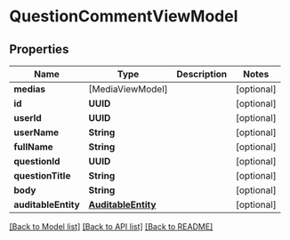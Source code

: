 # QuestionCommentViewModel

## Properties
Name | Type | Description | Notes
------------ | ------------- | ------------- | -------------
**medias** | [MediaViewModel] |  | [optional] 
**id** | **UUID** |  | [optional] 
**userId** | **UUID** |  | [optional] 
**userName** | **String** |  | [optional] 
**fullName** | **String** |  | [optional] 
**questionId** | **UUID** |  | [optional] 
**questionTitle** | **String** |  | [optional] 
**body** | **String** |  | [optional] 
**auditableEntity** | [**AuditableEntity**](AuditableEntity.md) |  | [optional] 

[[Back to Model list]](../README.md#documentation-for-models) [[Back to API list]](../README.md#documentation-for-api-endpoints) [[Back to README]](../README.md)


